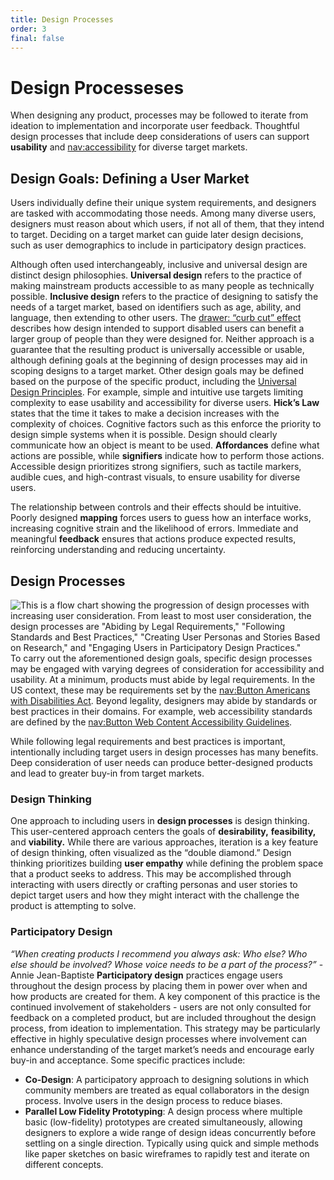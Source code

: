 ```yaml
---
title: Design Processes
order: 3
final: false
---
```


# Design Processeses

When designing any product, processes may be followed to iterate from ideation to implementation and incorporate user feedback. Thoughtful design processes that include deep considerations of users can support **usability** and [nav:accessibility](accessibility/whatIsAccessibility) for diverse target markets.

## Design Goals: Defining a User Market

Users individually define their unique system requirements, and designers are tasked with accommodating those needs. Among many diverse users, designers must reason about which users, if not all of them, that they intend to target. Deciding on a target market can guide later design decisions, such as user demographics to include in participatory design practices.

Although often used interchangeably, inclusive and universal design are distinct design philosophies. **Universal design** refers to the practice of making mainstream products accessible to as many people as technically possible. **Inclusive design** refers to the practice of designing to satisfy the needs of a target market, based on identifiers such as age, ability, and language, then extending to other users. The [drawer: “curb cut” effect](sidePanel1) describes how design intended to support disabled users can benefit a larger group of people than they were designed for. Neither approach is a guarantee that the resulting product is universally accessible or usable, although defining goals at the beginning of design processes may aid in scoping designs to a target market. Other design goals may be defined based on the purpose of the specific product, including the [Universal Design Principles](https://dac.berkeley.edu/services/campus-building-accessibility/universal-design-principles). For example, simple and intuitive use targets limiting complexity to ease usability and accessibility for diverse users. **Hick’s Law** states that the time it takes to make a decision increases with the complexity of choices. Cognitive factors such as this enforce the priority to design simple systems when it is possible. Design should clearly communicate how an object is meant to be used. **Affordances** define what actions are possible, while **signifiers** indicate how to perform those actions. Accessible design prioritizes strong signifiers, such as tactile markers, audible cues, and high-contrast visuals, to ensure usability for diverse users.

The relationship between controls and their effects should be intuitive. Poorly designed **mapping** forces users to guess how an interface works, increasing cognitive strain and the likelihood of errors. Immediate and meaningful **feedback** ensures that actions produce expected results, reinforcing understanding and reducing uncertainty.

## Design Processes

![This is a flow chart showing the progression of design processes with increasing user consideration. From least to most user consideration, the design processes are "Abiding by Legal Requirements," "Following Standards and Best Practices," "Creating User Personas and Stories Based on Research," and "Engaging Users in Participatory Design Practices."](/srch-s25/public/assets/primer-photos/flow.png)
To carry out the aforementioned design goals, specific design processes may be engaged with varying degrees of consideration for accessibility and usability. At a minimum, products must abide by legal requirements. In the US context, these may be requirements set by the [nav:Button Americans with Disabilities Act](accStandards). Beyond legality, designers may abide by standards or best practices in their domains. For example, web accessibility standards are defined by the [nav:Button Web Content Accessibility Guidelines](accStandards).

While following legal requirements and best practices is important, intentionally including target users in design processes has many benefits. Deep consideration of user needs can produce better-designed products and lead to greater buy-in from target markets.

### Design Thinking

One approach to including users in **design processes** is design thinking. This user-centered approach centers the goals of **desirability,** **feasibility,** and **viability.** While there are various approaches, iteration is a key feature of design thinking, often visualized as the “double diamond.” Design thinking prioritizes building **user empathy** while defining the problem space that a product seeks to address. This may be accomplished through interacting with users directly or crafting personas and user stories to depict target users and how they might interact with the challenge the product is attempting to solve.

### Participatory Design

_“When creating products I recommend you always ask: Who else? Who else should be involved? Whose voice needs to be a part of the process?”_ - Annie Jean-Baptiste
**Participatory design** practices engage users throughout the design process by placing them in power over when and how products are created for them. A key component of this practice is the continued involvement of stakeholders - users are not only consulted for feedback on a completed product, but are included throughout the design process, from ideation to implementation. This strategy may be particularly effective in highly speculative design processes where involvement can enhance understanding of the target market’s needs and encourage early buy-in and acceptance. Some specific practices include:

- **Co-Design**: A participatory approach to designing solutions in which community members are treated as equal collaborators in the design process. Involve users in the design process to reduce biases.
- **Parallel Low Fidelity Prototyping**: A design process where multiple basic (low-fidelity) prototypes are created simultaneously, allowing designers to explore a wide range of design ideas concurrently before settling on a single direction. Typically using quick and simple methods like paper sketches on basic wireframes to rapidly test and iterate on different concepts.
